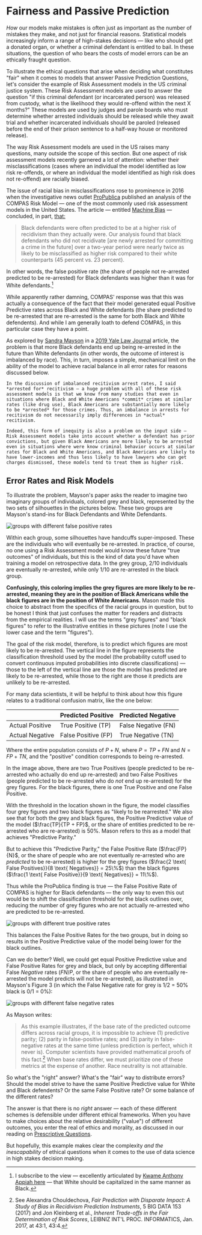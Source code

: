 # Fairness and Passive Prediction

*How* our models make mistakes is often just as important as the number of mistakes they make, and not just for financial reasons. Statistical models increasingly inform a range of high-stakes decisions — like who should get a donated organ, or whether a criminal defendant is entitled to bail. In these situations, the question of who bears the costs of model errors can be an ethically fraught question.

To illustrate the ethical questions that arise when deciding what constitutes "fair" when it comes to models that answer Passive Prediction Questions, let's consider the example of Risk Assessment models in the US criminal justice system. These Risk Assessment models are used to answer the question "if this criminal defendant (or incarcerated person) was released from custody, what is the likelihood they would re-offend within the next X months?" These models are used by judges and parole boards who must determine whether arrested individuals should be released while they await trial and whether incarcerated individuals should be paroled (released before the end of their prison sentence to a half-way house or monitored release).

The way Risk Assessment models are used in the US raises many questions, many outside the scope of this section. But one aspect of risk assessment models recently garnered a lot of attention: whether their misclassifications (cases where an individual the model identified as low risk re-offends, or where an individual the model identified as high risk does not re-offend) are racially biased.

The issue of racial bias in misclassifications rose to prominence in 2016 when the investigative news outlet [ProPublica](https://propublica.org) published an analysis of the COMPAS Risk Model — one of the most commonly used risk assessment models in the United States. The article — entitled [Machine Bias](https://www.propublica.org/article/machine-bias-risk-assessments-in-criminal-sentencing) — concluded, in part, [that:](https://www.propublica.org/article/how-we-analyzed-the-compas-recidivism-algorithm)

> Black defendants were often predicted to be at a higher risk of recidivism than they actually were. Our analysis found that black defendants who did not recidivate [are newly arrested for committing a crime in the future] over a two-year period were nearly twice as likely to be misclassified as higher risk compared to their white counterparts (45 percent vs. 23 percent).

In other words, the false positive rate (the share of people not re-arrested predicted to be re-arrested) for Black defendants was higher than it was for White defendants.[^capitalize_white]

[^capitalize_white]: I subscribe to the view — excellently articulated by [Kwame Anthony Appiah here](https://www.theatlantic.com/ideas/archive/2020/06/time-to-capitalize-blackand-white/613159/?gift=UgvUqS8sUm995p-gPKiVO6whYuC5Y-UXWiJvvQg3jaU&utm_source=copy-link&utm_medium=social&utm_campaign=share) — that White should be capitalized in the same manner as Black.

While apparently rather damning, COMPAS' response was that this was actually a consequence of the fact that their model generated equal Positive Predictive rates across Black and White defendants (the share predicted to be re-arrested that are re-arrested is the same for both Black and White defendents). And while I am generally loath to defend COMPAS, in this particular case they have a point.

As explored by [Sandra Mayson](https://www.law.upenn.edu/faculty/sgmayson) in a [2019 Yale Law Journal](https://www.yalelawjournal.org/article/bias-in-bias-out) article, the problem is that more Black defendants end up being re-arrested in the future than White defendants (in other words, the outcome of interest is imbalanced by race). This, in turn, imposes a simple, mechanical limit on the ability of the model to achieve racial balance in all error rates for reasons discussed below.

```{note}
In the discussion of imbalanced recitivism arrest rates, I said *arrested for* recitivism — a huge problem with all of these risk assessment models is that we know from many studies that even in situations where Black and White Americans *commit* crimes at similar rates (like drug use), Black Americans are substantially more likely to be *arrested* for those crimes. Thus, an imbalance in arrests for recitivism do not necessarily imply differences in *actual* recitivism.

Indeed, this form of inequity is also a problem on the input side — Risk Assessment models take into account whether a defendant has prior convictions, but given Black Americans are more likely to be arrested even in situations where were know criminal behavior occurs at similar rates for Black and White Americans, and Black Americans are likely to have lower-incomes and thus less likely to have lawyers who can get charges dismissed, these models tend to treat them as higher risk.
```

## Error Rates and Risk Models

To illustrate the problem, Mayson's paper asks the reader to imagine two imaginary groups of individuals, colored grey and black, represented by the two sets of silhouettes in the pictures below. These two groups are Mayson's stand-ins for Black Defendants and White Defendants. 

![groups with different false positive rates](images/mayson_fig1_hc.png)

Within each group, some silhouettes have handcuffs super-imposed. These are the individuals who will eventually be re-arrested. In practice, of course, no one using a Risk Assessment model would know these future "true outcomes" of individuals, but this is the kind of data you'd have when training a model on retrospective data. In the grey group, 2/10 individuals are eventually re-arrested, while only 1/10 are re-arrested in the black group.

**Confusingly, this coloring implies the grey figures are more likely to be re-arrested, meaning they are in the position of Black Americans while the black figures are in the position of White Americans.** Mason made this choice to abstract from the specifics of the racial groups in question, but to be honest I think that just confuses the matter for readers and distracts from the empirical realities. I will use the terms "grey figures" and "black figures" to refer to the illustrative entities in these pictures (note I use the lower case and the term "figures").

The goal of the risk model, therefore, is to predict which figures are most likely to be re-arrested. The vertical line in the figure represents the classification threshold used by the model (the probability cutoff used to convert continuous imputed probabilities into discrete classifications) — those to the left of the vertical line are those the model has predicted are likely to be re-arrested, while those to the right are those it predicts are unlikely to be re-arrested.

For many data scientists, it will be helpful to think about how this figure relates to a traditional confusion matrix, like the one below:

|                | Predicted Positive | Predicted Negative |
|----------------|--------------------|--------------------|
| Actual Positive| True Positive (TP) | False Negative (FN)|
| Actual Negative| False Positive (FP)| True Negative (TN) |

Where the entire population consists of $P + N$, where $P = TP + FN$ and $N = FP + TN$, and the "positive" condition corresponds to being re-arrested.

In the image above, there are two True Positives (people predicted to be re-arrested who actually do end up re-arrested) and two False Positives (people predicted to be re-arrested who do *not* end up re-arrested) for the grey figures. For the black figures, there is one True Positive and one False Positive. 

With the threshold in the location shown in the figure, the model classifies four grey figures and two black figures as "likely to be rearrested." We also see that for both the grey and black figures, the Positive Predictive value of the model ($\frac{TP}{TP + FP}$, or the share of entities predicted to be re-arrested who are re-arrested) is 50%. Mason refers to this as a model that achieves "Predictive Parity."

But to achieve this "Predictive Parity," the False Positive Rate ($\frac{FP}{N}$, or the share of people who are not eventually re-arrested who are *predicted* to be re-arrested) is higher for the grey figures ($\frac{2 \text{ False Positives}}{8 \text{ Negatives}} = 25\%$) than the black figures ($\frac{1 \text{ False Positive}}{9 \text{ Negatives}} = 11\%$).

Thus while the ProPublica finding is true — the False Positive Rate of COMPAS is higher for Black defendants — the only way to even this out would be to shift the classification threshold for the black outlines over, reducing the number of grey figures who are not actually re-arrested who are predicted to be re-arrested.

![groups with different true positive rates](images/mayson_fig2_hc.png)

This balances the False Positive Rates for the two groups, but in doing so results in the Positive Predictive value of the model being lower for the black outlines.

Can we do better? Well, we could get equal Positive Predictive value and False Positive Rates for grey and black, but only by accepting differential False *Negative* rates ($FN/P$, or the share of people who are eventually re-arrested the model predicts will not be re-arrested), as illustrated in Mayson's Figure 3 (in which the False Negative rate for grey is 1/2 = 50% black is 0/1 = 0%):

![groups with different false negative rates](images/mayson_fig3_hc.png)

As Mayson writes:

> As this example illustrates, if the base rate of the predicted outcome differs across racial groups, it is impossible to achieve (1) predictive parity; (2) parity in false-positive rates; and (3) parity in false-negative rates at the same time (unless prediction is perfect, which it never is). Computer scientists have provided mathematical proofs of this fact.[^impossibility] When base rates differ, we must prioritize one of these metrics at the expense of another. Race neutrality is not attainable.

[^impossibility]: See Alexandra Chouldechova, *Fair Prediction with Disparate Impact: A Study of Bias in Recidivism Prediction Instruments*, 5 BIG DATA 153 (2017) and Jon Kleinberg et al., *Inherent Trade-offs in the Fair Determination of Risk Scores*, LEIBNIZ INT'L PROC. INFORMATICS, Jan. 2017, at 43:1, 43:4.

So what's the "right" answer? What's the "fair" way to distribute errors? Should the model strive to have the same Positive Predictive value for White and Black defendents? Or the same False Positive rate? Or some balance of the different rates?

The answer is that there is no *right* answer — each of these different schemes is defensible under different ethical frameworks. When you have to make choices about the relative desirability ("value") of different outcomes, you enter the real of ethics and morality, as discussed in our reading on [Prescriptive Questions](05_descriptive_v_prescriptive.md). 

But hopefully, this example makes clear the complexity *and the inescapability* of ethical questions when it comes to the use of data science in high stakes decision making.


